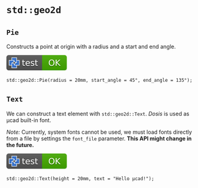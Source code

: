 # `std::geo2d`

## `Pie`

Constructs a point at origin with a radius and a start and end angle.

[![test](.test/std_geo2d_pie.svg)](.test/std_geo2d_pie.log)

```µcad,std_geo2d_pie
std::geo2d::Pie(radius = 20mm, start_angle = 45°, end_angle = 135°);
```

## `Text`

We can construct a text element with `std::geo2d::Text`.
*Dosis* is used as µcad built-in font.

*Note:*
Currently, system fonts cannot be used, we must load fonts directly from a file by settings the `font_file` parameter.
**This API might change in the future.**

[![test](.test/std_geo2d_text.svg)](.test/std_geo2d_text.log)

```µcad,std_geo2d_text
std::geo2d::Text(height = 20mm, text = "Hello µcad!");
```
